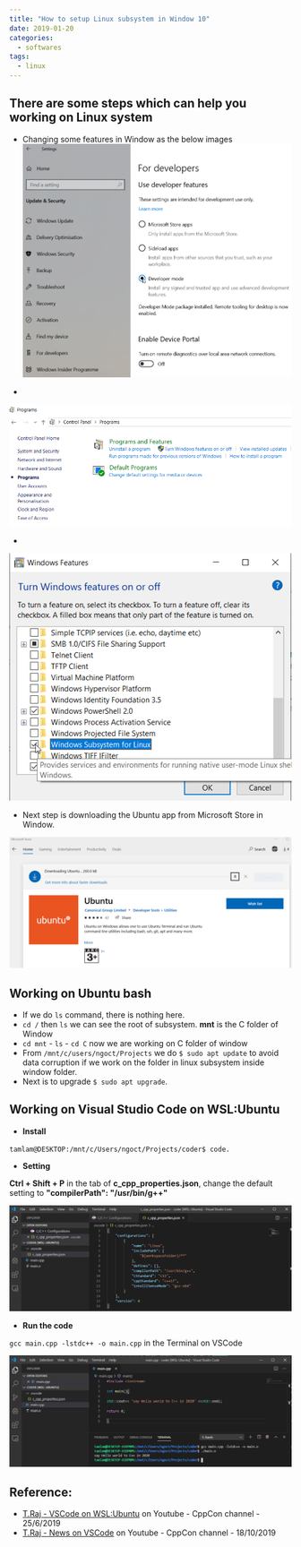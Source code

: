 ```yaml
---
title: "How to setup Linux subsystem in Window 10"
date: 2019-01-20
categories:
  - softwares
tags:
  - linux
---
```


## There are some steps which can help you working on Linux system
- Changing some features in Window as the below images
![image](/assets/linux/LinuxSubsystem2.png)

-
![image](/assets/linux/LinuxSubsystem3.png)

- 
![image](/assets/linux/LinuxSubsystem4.png)

- Next step is downloading the Ubuntu app from Microsoft Store in Window. 

![image](/assets/linux/LinuxSubsystem5.png)

## Working on Ubuntu bash
- If we do `ls` command, there is nothing here.
- `cd /` then `ls` we can see the root of subsystem. __mnt__ is the C folder of Window
- `cd mnt` - `ls` - `cd C` now we are working on C folder of window
- From `/mnt/c/users/ngoct/Projects` we do `$ sudo apt update` to avoid data corruption if we work on the folder in linux subsystem inside window folder.
- Next is to upgrade `$ sudo apt upgrade`.

## Working on Visual Studio Code on WSL:Ubuntu
- **Install**

`tamlam@DESKTOP:/mnt/c/Users/ngoct/Projects/coder$ code.`

- **Setting**

__Ctrl + Shift + P__ in the tab of __c_cpp_properties.json__, change the default setting to __"compilerPath": "/usr/bin/g++"__

![image](/assets/linux/vscode4.png)

- **Run the code** 

`gcc main.cpp -lstdc++ -o main.cpp` in the Terminal on VSCode
  
![image](/assets/linux/vscode5.png)

## Reference:
- [T.Raj - VSCode on WSL:Ubuntu](https://www.youtube.com/watch?v=TC10i_U4qCo&feature=youtu.be) on Youtube - CppCon channel - 25/6/2019
- [T.Raj - News on VSCode](https://www.youtube.com/watch?v=TC10i_U4qCo&feature=youtu.be) on Youtube - CppCon channel - 18/10/2019


